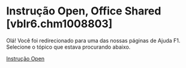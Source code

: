 
# Instrução Open, Office Shared [vblr6.chm1008803]

Olá! Você foi redirecionado para uma das nossas páginas de Ajuda F1. Selecione o tópico que estava procurando abaixo.

[Instrução Open](http://msdn.microsoft.com/library/359a24b9-6dbb-3648-0ce4-98ec38441ccf%28Office.15%29.aspx)
